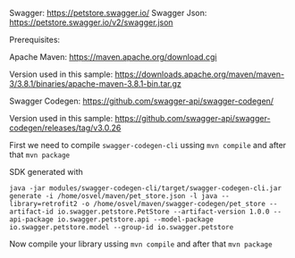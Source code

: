 Swagger: https://petstore.swagger.io/
Swagger Json: https://petstore.swagger.io/v2/swagger.json


Prerequisites:

Apache Maven: https://maven.apache.org/download.cgi

Version used in this sample: https://downloads.apache.org/maven/maven-3/3.8.1/binaries/apache-maven-3.8.1-bin.tar.gz

Swagger Codegen: https://github.com/swagger-api/swagger-codegen/

Version used in this sample: https://github.com/swagger-api/swagger-codegen/releases/tag/v3.0.26


First we need to compile `swagger-codegen-cli` ussing `mvn compile` and after that `mvn package`


SDK generated with

```
java -jar modules/swagger-codegen-cli/target/swagger-codegen-cli.jar generate -i /home/osvel/maven/pet_store.json -l java --library=retrofit2 -o /home/osvel/maven/swagger-codegen/pet_store --artifact-id io.swagger.petstore.PetStore --artifact-version 1.0.0 --api-package io.swagger.petstore.api --model-package io.swagger.petstore.model --group-id io.swagger.petstore
```


Now compile your library ussing `mvn compile` and after that `mvn package`